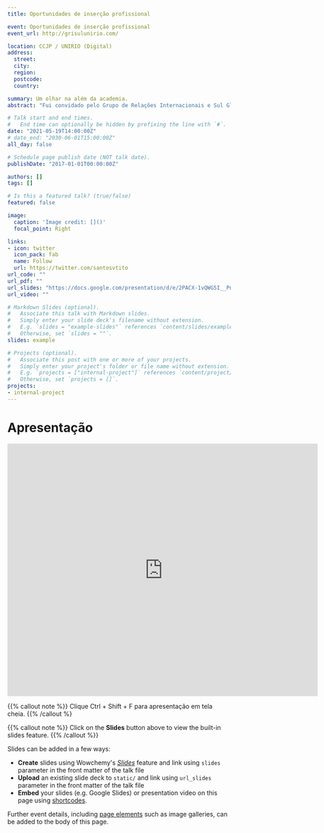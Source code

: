 ```yaml
---
title: Oportunidades de inserção profissional

event: Oportunidades de inserção profissional
event_url: http://grisulunirio.com/

location: CCJP / UNIRIO (Digital)
address:
  street: 
  city: 
  region: 
  postcode: 
  country: 

summary: Um olhar na além da academia.
abstract: "Fui convidado pelo Grupo de Relações Internacionais e Sul Global para falar sobre Dados e Consultoria. Aproveitarei a oportunidade para tratar resumidamente do vem sendo chamado de Ciências Sociais Computacionais com foco em Análise de Redes e Processamento de Linguagem Natural aplicada ao mercado. Trarei exemplos de aplicações analíticas voltadas à área de Relações Governamentais (mas não só). No momento em que se dá destaque a geração de valor por meio de evidências, principalmente por causa do grande volume de dados disponíveis, focarei em pesquisas no ambiente digital e dados públicos (demanda urgente em tempos de pandemia)."

# Talk start and end times.
#   End time can optionally be hidden by prefixing the line with `#`.
date: "2021-05-19T14:00:00Z"
# date_end: "2030-06-01T15:00:00Z"
all_day: false

# Schedule page publish date (NOT talk date).
publishDate: "2017-01-01T00:00:00Z"

authors: []
tags: []

# Is this a featured talk? (true/false)
featured: false

image:
  caption: 'Image credit: []()'
  focal_point: Right

links:
- icon: twitter
  icon_pack: fab
  name: Follow
  url: https://twitter.com/santosvtito
url_code: ""
url_pdf: ""
url_slides: "https://docs.google.com/presentation/d/e/2PACX-1vQWG5I__PnyTcuGRDgNvNflgVMaGZD3FgkwrZWBw8XkbBY1ZN7SlPDQYnuYVqMvV9HF8nxz2QfU1r0O/pub?start=true&loop=true&delayms=3000&slide=id.gd8ee5feab1_0_1066"
url_video: ""

# Markdown Slides (optional).
#   Associate this talk with Markdown slides.
#   Simply enter your slide deck's filename without extension.
#   E.g. `slides = "example-slides"` references `content/slides/example-slides.md`.
#   Otherwise, set `slides = ""`.
slides: example

# Projects (optional).
#   Associate this post with one or more of your projects.
#   Simply enter your project's folder or file name without extension.
#   E.g. `projects = ["internal-project"]` references `content/project/deep-learning/index.md`.
#   Otherwise, set `projects = []`.
projects:
- internal-project
---
```


# Apresentação

<iframe src="https://docs.google.com/presentation/d/e/2PACX-1vSdPP2uOyYnfRNWAGdSyZFWHDMKFkC1yMg0tHiEtVgJcpoxv9_YqXyiyIhChVflvw/embed?start=false&loop=false&delayms=3000" frameborder="0" width="700" height="569" allowfullscreen="true" mozallowfullscreen="true" webkitallowfullscreen="true"></iframe>

{{% callout note %}}
Clique Ctrl + Shift + F para apresentação em tela cheia.
{{% /callout %}


{{% callout note %}}
Click on the **Slides** button above to view the built-in slides feature.
{{% /callout %}}

Slides can be added in a few ways:

- **Create** slides using Wowchemy's [*Slides*](https://wowchemy.com/docs/managing-content/#create-slides) feature and link using `slides` parameter in the front matter of the talk file
- **Upload** an existing slide deck to `static/` and link using `url_slides` parameter in the front matter of the talk file
- **Embed** your slides (e.g. Google Slides) or presentation video on this page using [shortcodes](https://wowchemy.com/docs/writing-markdown-latex/).

Further event details, including [page elements](https://wowchemy.com/docs/writing-markdown-latex/) such as image galleries, can be added to the body of this page.
